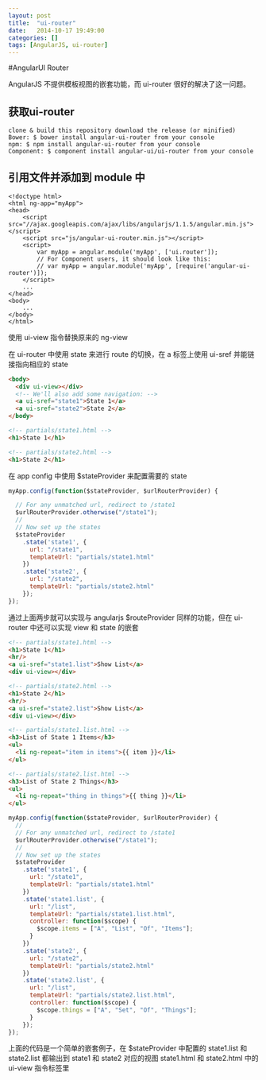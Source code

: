 ```yaml
---
layout: post
title:  "ui-router"
date:   2014-10-17 19:49:00
categories: []
tags: [AngularJS, ui-router]
---
```


#AngularUI Router

AngularJS 不提供模板视图的嵌套功能，而 ui-router 很好的解决了这一问题。

## 获取ui-router

    clone & build this repository download the release (or minified)
    Bower: $ bower install angular-ui-router from your console
    npm: $ npm install angular-ui-router from your console
    Component: $ component install angular-ui/ui-router from your console

## 引用文件并添加到 module 中
```
<!doctype html>
<html ng-app="myApp">
<head>
    <script src="//ajax.googleapis.com/ajax/libs/angularjs/1.1.5/angular.min.js"></script>
    <script src="js/angular-ui-router.min.js"></script>
    <script>
        var myApp = angular.module('myApp', ['ui.router']);
        // For Component users, it should look like this:
        // var myApp = angular.module('myApp', [require('angular-ui-router')]);
    </script>
    ...
</head>
<body>
    ...
</body>
</html>
```

使用 ui-view 指令替换原来的 ng-view

在 ui-router 中使用 state 来进行 route 的切换，在 a 标签上使用 ui-sref 并能链接指向相应的 state

```html
<body>
  <div ui-view></div>
  <!-- We'll also add some navigation: -->
  <a ui-sref="state1">State 1</a>
  <a ui-sref="state2">State 2</a>
</body>
```

```html
<!-- partials/state1.html -->
<h1>State 1</h1>
```

```html
<!-- partials/state2.html -->
<h1>State 2</h1>
```

在 app config 中使用 $stateProvider 来配置需要的 state
```js
myApp.config(function($stateProvider, $urlRouterProvider) {

  // For any unmatched url, redirect to /state1
  $urlRouterProvider.otherwise("/state1");
  //
  // Now set up the states
  $stateProvider
    .state('state1', {
      url: "/state1",
      templateUrl: "partials/state1.html"
    })
    .state('state2', {
      url: "/state2",
      templateUrl: "partials/state2.html"
    });
});
```

通过上面两步就可以实现与 angularjs $routeProvider 同样的功能，但在 ui-router 中还可以实现 view 和 state 的嵌套

```html
<!-- partials/state1.html -->
<h1>State 1</h1>
<hr/>
<a ui-sref="state1.list">Show List</a>
<div ui-view></div>
```

```html
<!-- partials/state2.html -->
<h1>State 2</h1>
<hr/>
<a ui-sref="state2.list">Show List</a>
<div ui-view></div>
```

```html
<!-- partials/state1.list.html -->
<h3>List of State 1 Items</h3>
<ul>
  <li ng-repeat="item in items">{{ item }}</li>
</ul>
```

```html
<!-- partials/state2.list.html -->
<h3>List of State 2 Things</h3>
<ul>
  <li ng-repeat="thing in things">{{ thing }}</li>
</ul>
```

```js
myApp.config(function($stateProvider, $urlRouterProvider) {
  //
  // For any unmatched url, redirect to /state1
  $urlRouterProvider.otherwise("/state1");
  //
  // Now set up the states
  $stateProvider
    .state('state1', {
      url: "/state1",
      templateUrl: "partials/state1.html"
    })
    .state('state1.list', {
      url: "/list",
      templateUrl: "partials/state1.list.html",
      controller: function($scope) {
        $scope.items = ["A", "List", "Of", "Items"];
      }
    })
    .state('state2', {
      url: "/state2",
      templateUrl: "partials/state2.html"
    })
    .state('state2.list', {
      url: "/list",
      templateUrl: "partials/state2.list.html",
      controller: function($scope) {
        $scope.things = ["A", "Set", "Of", "Things"];
      }
    });
});
```
上面的代码是一个简单的嵌套例子，在 $stateProvider 中配置的 state1.list 和 state2.list 都输出到 state1 和 state2 对应的视图 state1.html 和 state2.html 中的 ui-view 指令标签里
